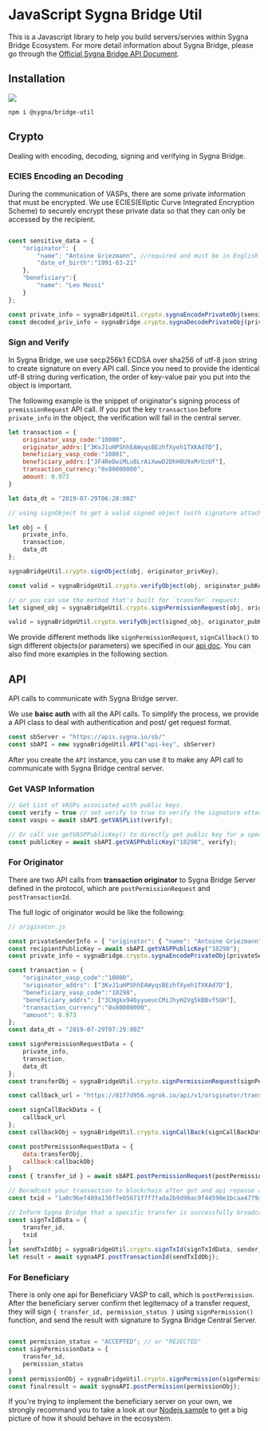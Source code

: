 # JavaScript Sygna Bridge Util

This is a Javascript library to help you build servers/servies within Sygna Bridge Ecosystem. For more detail information about Sygna Bridge, please go through the [Official Sygna Bridge API Document](https://coolbitx.gitlab.io/sygna/bridge/api/#sygna-bridge).

## Installation

<a href="https://nodei.co/npm/sygna-bridge-util/"><img src="https://nodei.co/npm/sygna-bridge-util.png"></a>

```shell
npm i @sygna/bridge-util
```

## Crypto

Dealing with encoding, decoding, signing and verifying in Sygna Bridge.

### ECIES Encoding an Decoding

During the communication of VASPs, there are some private information that must be encrypted. We use ECIES(Elliptic Curve Integrated Encryption Scheme) to securely encrypt these private data so that they can only be accessed by the recipient.

```javascript

const sensitive_data = {
    "originator": {
        "name": "Antoine Griezmann", //required and must be in English
        "date_of_birth":"1991-03-21"
    },
    "beneficiary":{
        "name": "Leo Messi"
    }
};

const private_info = sygnaBridgeUtil.crypto.sygnaEncodePrivateObj(sensitive_data, recipient_pubKey);
const decoded_priv_info = sygnaBridge.crypto.sygnaDecodePrivateObj(private_info, recipient_privKey)

```

### Sign and Verify

In Sygna Bridge, we use secp256k1 ECDSA over sha256 of utf-8 json string to create signature on every API call. Since you need to provide the identical utf-8 string during verfication, the order of key-value pair you put into the object is important.

The following example is the snippet of originator's signing process of `premissionRequest` API call. If you put the key `transaction` before `private_info` in the object, the verification will fail in the central server.

```javascript
let transaction = {
    originator_vasp_code:"10000",
    originator_addrs:["3KvJ1uHPShhEAWyqsBEzhfXyeh1TXKAd7D"],
    beneficiary_vasp_code:"10001",
    beneficiary_addrs:["3F4ReDwiMLu8LrAiXwwD2DhH8U9xMrUzUf"],
    transaction_currency:"0x80000000",
    amount: 0.973
}

let data_dt = "2019-07-29T06:28:00Z"

// using signObject to get a valid signed object (with signature attached)

let obj = {
    private_info,
    transaction,
    data_dt
};

sygnaBridgeUtil.crypto.signObject(obj, originator_privKey);

const valid = sygnaBridgeUtil.crypto.verifyObject(obj, originator_pubKey);

// or you can use the method that's built for `transfer` request:
let signed_obj = sygnaBridgeUtil.crypto.signPermissionRequest(obj, originator_privKey)

valid = sygnaBridgeUtil.crypto.verifyObject(signed_obj, originator_pubKey);

```

We provide different methods like `signPermissionRequest`, `signCallback()` to sign different objects(or parameters) we specified in our [api doc](https://coolbitx.gitlab.io/sygna/bridge/api/#custom-objects). You can also find more examples in the following section.

## API

API calls to communicate with Sygna Bridge server.

We use **baisc auth** with all the API calls. To simplify the process, we provide a API class to deal with authentication and post/ get request format.

```javascript
const sbServer = "https://apis.sygna.io/sb/"
const sbAPI = new sygnaBridgeUtil.API("api-key", sbServer)
```

After you create the `API` instance, you can use it to make any API call to communicate with Sygna Bridge central server.

### Get VASP Information

```javascript
// Get List of VASPs associated with public keys.
const verify = true // set verify to true to verify the signature attached with api response automatically.
const vasps = await sbAPI.getVASPList(verify);

// Or call use getVASPPublicKey() to directly get public key for a specific VASP.
const publicKey = await sbAPI.getVASPPublicKey("10298", verify);
```

### For Originator

There are two API calls from **transaction originator** to Sygna Bridge Server defined in the protocol, which are `postPermissionRequest` and `postTransactionId`. 

The full logic of originator would be like the following:

```javascript
// originator.js

const privateSenderInfo = { "originator": { "name": "Antoine Griezmann", "date_of_birth":"1991-03-21" }, "beneficiary":{"name":"Leo Messi"} };
const recipientPublicKey = await sbAPI.getVASPPublicKey("10298");
const private_info = sygnaBridge.crypto.sygnaEncodePrivateObj(privateSenderInfo, recipientPublicKey);

const transaction = {
    "originator_vasp_code":"10000",
    "originator_addrs": ["3KvJ1uHPShhEAWyqsBEzhfXyeh1TXKAd7D"],
    "beneficiary_vasp_code":"10298",
    "beneficiary_addrs": ["3CHgkx946yyueucCMiJhyH2Vg5kBBvfSGH"],
    "transaction_currency":"0x80000000",
    "amount": 0.973
};
const data_dt = "2019-07-29T07:29:80Z"

const signPermissionRequestData = {
    private_info,
    transaction,
    data_dt
};
const transferObj = sygnaBridgeUtil.crypto.signPermissionRequest(signPermissionRequestData, sender_privKey)

const callback_url = "https://81f7d956.ngrok.io/api/v1/originator/transaction/premission";

const signCallBackData = {
    callback_url
};
const callbackObj = sygnaBridgeUtil.crypto.signCallBack(signCallBackData, sender_privKey);

const postPermissionRequestData = {
    data:transferObj,
    callback:callbackObj
}
const { transfer_id } = await sbAPI.postPermissionRequest(postPermissionRequestData)

// Boradcast your transaction to blockchain after got and api reponse at your api server.
const txid = "1a0c9bef489a136f7e05671f7f7fada2b9d96ac9f44598e1bcaa4779ac564dcd";

// Inform Sygna Bridge that a specific transfer is successfully broadcasted to the blockchain.
const signTxIdData = {
    transfer_id,
    txid
}
let sendTxIdObj = sygnaBridgeUtil.crypto.signTxId(signTxIdData, sender_privKey);
let result = await sygnaAPI.postTransactionId(sendTxIdObj);

```

### For Beneficiary

There is only one api for Beneficiary VASP to call, which is `postPermission`. After the beneficiary server confirm thet legitemacy of a transfer request, they will sign `{ transfer_id, permission_status }` using `signPermission()` function, and send the result with signature to Sygna Bridge Central Server.

```javascript

const permission_status = "ACCEPTED"; // or "REJECTED"
const signPermissionData = {
    transfer_id,
    permission_status
}
const permissionObj = sygnaBridgeUtil.crypto.signPermission(signPermissionData, beneficiary_privKey);
const finalresult = await sygnaAPI.postPermission(permissionObj);

```

If you're trying to implement the beneficiary server on your own, we strongly recommand you to take a look at our [Nodejs sample](https://github.com/CoolBitX-Technology/) to get a big picture of how it should behave in the ecosystem.
